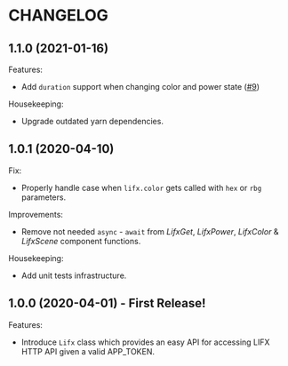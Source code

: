 # CHANGELOG

## 1.1.0 (2021-01-16)

Features:

- Add `duration` support when changing color and power state ([#9](https://github.com/thanoskrg/lifxjs/issues/9))

Housekeeping:

- Upgrade outdated yarn dependencies.

## 1.0.1 (2020-04-10)

Fix:

- Properly handle case when `lifx.color` gets called with `hex` or `rbg` parameters.

Improvements:

- Remove not needed `async` - `await` from _LifxGet_, _LifxPower_, _LifxColor_ & _LifxScene_ component functions.

Housekeeping:

- Add unit tests infrastructure.

## 1.0.0 (2020-04-01) - First Release!

Features:

- Introduce `Lifx` class which provides an easy API for accessing LIFX HTTP API given a valid APP_TOKEN.
